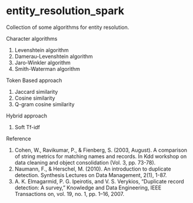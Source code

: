 # entity_resolution_spark
Collection of some algorithms for entity resolution.

Character algorithms
1. Levenshtein algorithm
2. Damerau-Levenshtein algorithm
3. Jaro-Winkler algorithm
4. Smith-Waterman algorithm

Token Based approach
1. Jaccard similarity
2. Cosine similarity
3. Q-gram cosine similarity

Hybrid approach
1. Soft Tf-idf





Reference
1. Cohen, W., Ravikumar, P., & Fienberg, S. (2003, August). A comparison of string metrics for matching names and records. In Kdd workshop on data cleaning and object consolidation (Vol. 3, pp. 73-78).
2. Naumann, F., & Herschel, M. (2010). An introduction to duplicate detection. Synthesis Lectures on Data Management, 2(1), 1-87.
3. A. K. Elmagarmid, P. G. Ipeirotis, and V. S. Verykios, “Duplicate record detection: A survey,”
Knowledge and Data Engineering, IEEE Transactions on, vol. 19, no. 1, pp. 1–16, 2007.

